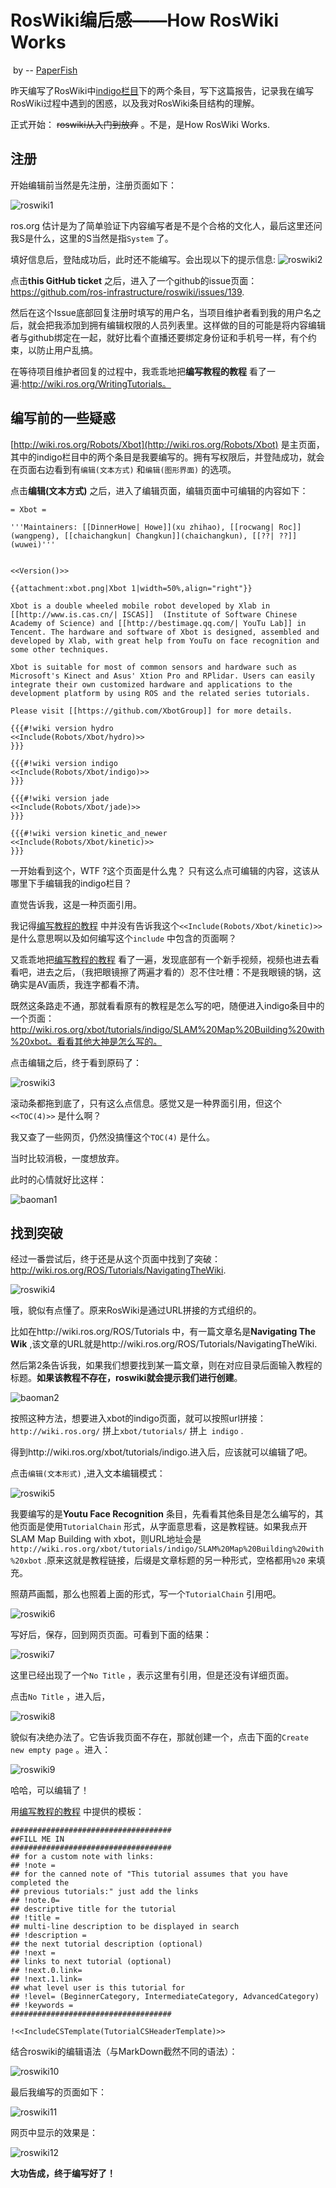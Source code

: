 #  RosWiki编后感——How RosWiki Works

​								by  -- [PaperFish](github.com/lisongting)

昨天编写了RosWiki中[indigo栏目](http://wiki.ros.org/xbot/tutorials/indigo)下的两个条目，写下这篇报告，记录我在编写RosWiki过程中遇到的困惑，以及我对RosWiki条目结构的理解。

正式开始： ~~roswiki从入门到放弃~~ 。不是，是How RosWiki Works.

## 注册 

开始编辑前当然是先注册，注册页面如下：

![roswiki1](../images/roswiki1.png)

ros.org 估计是为了简单验证下内容编写者是不是个合格的文化人，最后这里还问我S是什么，这里的S当然是指`System` 了。

填好信息后，登陆成功后，此时还不能编写。会出现以下的提示信息:
![roswiki2](../images/roswiki2.png)

点击**this GitHub ticket** 之后，进入了一个github的issue页面：https://github.com/ros-infrastructure/roswiki/issues/139.

然后在这个Issue底部回复注册时填写的用户名，当项目维护者看到我的用户名之后，就会把我添加到拥有编辑权限的人员列表里。这样做的目的可能是将内容编辑者与github绑定在一起，就好比看个直播还要绑定身份证和手机号一样，有个约束，以防止用户乱搞。

在等待项目维护者回复的过程中，我乖乖地把**编写教程的教程** 看了一遍:http://wiki.ros.org/WritingTutorials。

## 编写前的一些疑惑

[http://wiki.ros.org/Robots/Xbot](http://wiki.ros.org/Robots/Xbot) 是主页面，其中的indigo栏目中的两个条目是我要编写的。拥有写权限后，并登陆成功，就会在页面右边看到有`编辑(文本方式)` 和`编辑(图形界面)` 的选项。

点击**编辑(文本方式)** 之后，进入了编辑页面，编辑页面中可编辑的内容如下：

```
= Xbot =

'''Maintainers: [[DinnerHowe| Howe]](xu zhihao), [[rocwang| Roc]](wangpeng), [[chaichangkun| Changkun]](chaichangkun), [[??| ??]](wuwei)'''


<<Version()>>

{{attachment:xbot.png|Xbot 1|width=50%,align="right"}}

Xbot is a double wheeled mobile robot developed by Xlab in [[http://www.is.cas.cn/| ISCAS]]  (Institute of Software Chinese Academy of Science) and [[http://bestimage.qq.com/| YouTu Lab]] in Tencent. The hardware and software of Xbot is designed, assembled and developed by Xlab, with great help from YouTu on face recognition and some other techniques.

Xbot is suitable for most of common sensors and hardware such as Microsoft's Kinect and Asus' Xtion Pro and RPlidar. Users can easily integrate their own customized hardware and applications to the development platform by using ROS and the related series tutorials. 

Please visit [[https://github.com/XbotGroup]] for more details.

{{{#!wiki version hydro
<<Include(Robots/Xbot/hydro)>>
}}}

{{{#!wiki version indigo
<<Include(Robots/Xbot/indigo)>>
}}}

{{{#!wiki version jade
<<Include(Robots/Xbot/jade)>>
}}}

{{{#!wiki version kinetic_and_newer
<<Include(Robots/Xbot/kinetic)>>
}}}
```

一开始看到这个，WTF ?这个页面是什么鬼？  只有这么点可编辑的内容，这该从哪里下手编辑我的indigo栏目？

直觉告诉我，这是一种页面引用。

我记得[编写教程的教程](http://wiki.ros.org/WritingTutorials) 中并没有告诉我这个`<<Include(Robots/Xbot/kinetic)>>`  是什么意思啊以及如何编写这个`include` 中包含的页面啊？

又乖乖地把[编写教程的教程](http://wiki.ros.org/WritingTutorials) 看了一遍，发现底部有一个新手视频，视频也进去看看吧，进去之后，（我把眼镜擦了两遍才看的）忍不住吐槽：不是我眼镜的锅，这确实是AV画质，我连字都看不清。

既然这条路走不通，那就看看原有的教程是怎么写的吧，随便进入indigo条目中的一个页面：http://wiki.ros.org/xbot/tutorials/indigo/SLAM%20Map%20Building%20with%20xbot。看看其他大神是怎么写的。

点击编辑之后，终于看到原码了：

![roswiki3](../images/roswiki3.png)

滚动条都拖到底了，只有这么点信息。感觉又是一种界面引用，但这个`<<TOC(4)>>` 是什么啊？

我又查了一些网页，仍然没搞懂这个`TOC(4)` 是什么。

当时比较消极，一度想放弃。

此时的心情就好比这样：

![baoman1](../images/baoman1.jpg)



## 找到突破 

经过一番尝试后，终于还是从这个页面中找到了突破：http://wiki.ros.org/ROS/Tutorials/NavigatingTheWiki.

![roswiki4](../images/roswiki4.png)

哦，貌似有点懂了。原来RosWiki是通过URL拼接的方式组织的。

比如在http://wiki.ros.org/ROS/Tutorials 中，有一篇文章名是**Navigating The Wik** ,该文章的URL就是http://wiki.ros.org/ROS/Tutorials/NavigatingTheWiki.

然后第2条告诉我，如果我们想要找到某一篇文章，则在对应目录后面输入教程的标题。**如果该教程不存在，roswiki就会提示我们进行创建**。

![baoman2](../images/baoman2.png)

按照这种方法，想要进入xbot的indigo页面，就可以按照url拼接：`http://wiki.ros.org/` 拼上`xbot/tutorials/` 拼上` indigo` .

得到http://wiki.ros.org/xbot/tutorials/indigo.进入后，应该就可以编辑了吧。

点击`编辑(文本形式)` ,进入文本编辑模式：

![roswiki5](../images/roswiki5.png)

我要编写的是**Youtu Face Recognition** 条目，先看看其他条目是怎么编写的，其他页面是使用`TutorialChain` 形式，从字面意思看，这是教程链。如果我点开SLAM Map Building with xbot，则URL地址会是`http://wiki.ros.org/xbot/tutorials/indigo/SLAM%20Map%20Building%20with%20xbot` .原来这就是教程链接，后缀是文章标题的另一种形式，空格都用`%20` 来填充。

照葫芦画瓢，那么也照着上面的形式，写一个`TutorialChain` 引用吧。

![roswiki6](../images/roswiki6.png)

写好后，保存，回到网页页面。可看到下面的结果：

![roswiki7](../images/roswiki7.jpg)

这里已经出现了一个`No Title` ，表示这里有引用，但是还没有详细页面。

点击`No Title` ，进入后，

![roswiki8](../images/roswiki8.png)

貌似有决绝办法了。它告诉我页面不存在，那就创建一个，点击下面的`Create new empty page` 。进入：

![roswiki9](../images/roswiki9.png)

哈哈，可以编辑了！

用[编写教程的教程](http://wiki.ros.org/WritingTutorials) 中提供的模板：

```
####################################
##FILL ME IN
####################################
## for a custom note with links:
## !note =
## for the canned note of "This tutorial assumes that you have completed the 
## previous tutorials:" just add the links 
## !note.0= 
## descriptive title for the tutorial
## !title =
## multi-line description to be displayed in search 
## !description = 
## the next tutorial description (optional)
## !next =
## links to next tutorial (optional)
## !next.0.link=
## !next.1.link=
## what level user is this tutorial for 
## !level= (BeginnerCategory, IntermediateCategory, AdvancedCategory)
## !keywords =
####################################

!<<IncludeCSTemplate(TutorialCSHeaderTemplate)>>
```

结合roswiki的编辑语法（与MarkDown截然不同的语法）：

![roswiki10](../images/roswiki10.png)

最后我编写的页面如下：

![roswiki11](../images/roswiki11.png)

网页中显示的效果是：

![roswiki12](../images/roswiki12.png)



**大功告成，终于编写好了！** 

